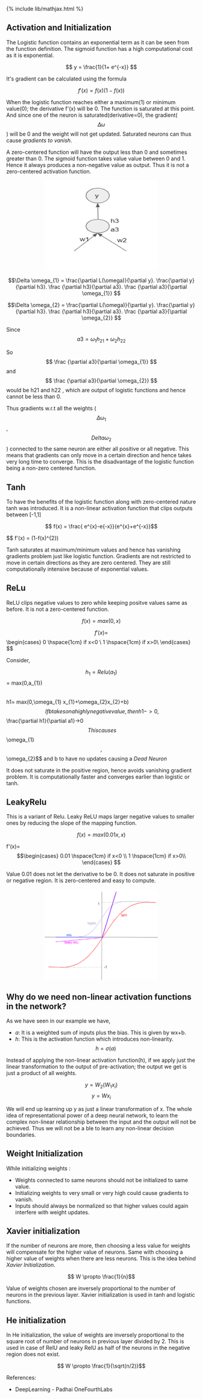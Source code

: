 {% include lib/mathjax.html %}

## Activation and Initialization

The Logistic function contains an exponential term as it can be seen from the function definition. The sigmoid function has a high computational cost as it is exponential. 

$$ y = \frac{1}{1+ e^{-x}} $$

It's gradient can be calculated using the formula 

 $$f'(x) = f(x)(1 − f(x))$$

When the logistic function reaches either a maximum(1) or minimum value(0); the derivative f'(x) will be 0. The function is saturated at this point.
And since one of the neuron is saturated(derivative=0), the gradient($$\Delta \omega $$) will be 0 and the weight will not get updated. Saturated neurons can thus cause _gradients to vanish_.

A zero-centered function will have the output less than 0 and sometimes greater than 0. The sigmoid function takes value value between 0 and 1. Hence it always produces a non-negative value as output. Thus it is not a zero-centered activation function.

<p align="center"><img src="../img/AF2.png" width="300px" height="240px"></p>
								
$$\Delta \omega_{1} = \frac{\partial L(\omega)}{\partial y}. \frac{\partial y}{\partial h3}. \frac {\partial h3}{\partial a3}. \frac {\partial a3}{\partial \omega_{1}} $$

$$\Delta \omega_{2} = \frac{\partial L(\omega)}{\partial y}. \frac{\partial y}{\partial h3}. \frac {\partial h3}{\partial a3}. \frac {\partial a3}{\partial \omega_{2}} $$

Since $$ a3 =  \omega_{1} h_{21} + \omega_{2} h_{22} $$ 

So $$ \frac {\partial a3}{\partial \omega_{1}} $$ and $$ \frac {\partial a3}{\partial \omega_{2}} $$ would be h21 and h22 , which are output of logistic functions and hence cannot be less than 0. 

Thus gradients w.r.t all the weights ($$\Delta \omega_{1}$$, $$Delta \omega_{2}$$) connected to the same neuron are either all positive or all negative. This means that gradients can only move in a certain direction and hence takes very long time to converge. This is the disadvantage of the logistic function being a non-zero centered function.

## Tanh 

To have the benefits of the logistic function along with zero-centered nature tanh was introduced. It is a non-linear activation function that clips outputs between [-1,1]

$$ f(x) = \frac{ e^{x}-e{-x}}{e^{x}+e^{-x}}$$

$$ f'(x) = (1-f(x)^{2})

Tanh saturates at maximum/minimum values and hence has vanishing gradients problem just like logistic function. Gradients are not restricted to move in certain directions as they are zero centered. They are still computationally intensive because of exponential values.

## ReLu

ReLU  clips negative values to zero while keeping positve values same as before. It is not a zero-centered function. 

$$ f(x) = max (0,x) $$ 

$$
f'(x)= $$\begin{cases}
		0 \hspace{1cm} if x<0 \\
		1 \hspace{1cm} if x>0\\
		\end{cases}
$$

Consider, 

$$h_{1} = Relu(a_{1})$$ = max(0,a_{1})$$\
$$h1= max(0,\omega_{1} x_{1}+\omega_{2}x_{2}+b)$$\
If b takes on a highly negative value, then h1->0 , $$\frac{\partial h1}{\partial a1}->0 $$ \
This causes $$\omega_{1}$$ , $$\omega_{2}$$ and b to have no updates causing a _Dead Neuron_

It does not saturate in the positive region, hence avoids vanishing gradient problem. It is computationally faster and converges earlier than logistic or tanh.

## LeakyRelu

This is a variant of Relu. Leaky ReLU maps larger negative values to smaller ones by reducing the slope of the mapping function.

$$ f(x) = max (0.01x,x) $$

f'(x)= $$\begin{cases}
		0.01 \hspace{1cm} if x<0 \\
		1 \hspace{1cm} if x>0\\
		\end{cases}
$$

Value 0.01 does not let the derivative to be 0. It does not saturate in positive or negative region. It is zero-centered and easy to compute.

<p align="center"><img src="../img/AF.png" width="300px" height="240px"></p>

## Why do we need non-linear activation functions in the network?

As we have seen in our example we have,  
* _a_: It is a weighted sum of inputs plus the bias. This is given by wx+b.
* _h_: This is the activation function which introduces non-linearity.  $$ h = \sigma(a)$$

Instead of applying the non-linear activation function(h), if we apply just the linear transformation to the output of pre-activation; the output we get is just a product of all weights.

$$ y = W_{2}(W_{1}x_{i}) $$
$$y = Wx_{i} $$

We will end up learning up y as just a linear transformation of x. The whole idea of representational power of a deep neural network, to learn the complex non-linear relationship between the input and the output will not be achieved. Thus we will not be a ble to learn any non-linear decision boundaries.

## Weight Initialization

While initializing weights :
* Weights connected to same neurons should not be initialized to same value.
* Initializing weights to very small or very high could cause gradients to vanish.
* Inputs should always be normalized so that higher values could again interfere with weight updates.

## Xavier initialization

If the number of neurons are more, then choosing a less value for weights will compensate for the higher value of neurons. Same with choosing a higher value of weights when there are less neurons. This is the idea behind _Xavier Initialization_.

$$ W \propto \frac{1}{n}$$

Value of weights chosen are inversely proportional to the number of neurons in the previous layer. Xavier initialization is used in tanh and logistic functions.

## He initialization

In He initialization, the value of weights are inversely proportional to the square root of number of neurons in previous layer divided by 2.
This is used in case of RelU and leaky RelU as half of the neurons in the negative region does not exist.

$$ W  \propto \frac{1}{\sqrt(n/2)}$$


References:
* DeepLearning - Padhai OneFourthLabs
